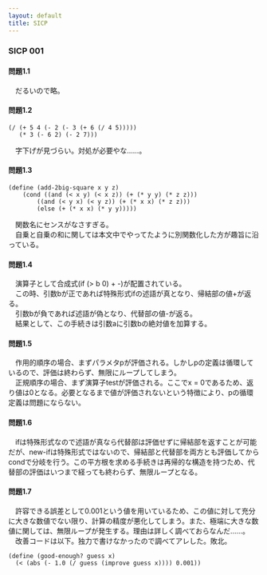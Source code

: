 ```yaml
---
layout: default
title: SICP
---
```

### SICP 001
#### 問題1.1  
　だるいので略。

#### 問題1.2  
```
(/ (+ 5 4 (- 2 (- 3 (+ 6 (/ 4 5)))))
   (* 3 (- 6 2) (- 2 7)))
```
　字下げが見づらい。対処が必要やな……。  

#### 問題1.3  
```
(define (add-2big-square x y z)
    (cond ((and (< x y) (< x z)) (+ (* y y) (* z z)))
        ((and (< y x) (< y z)) (+ (* x x) (* z z)))
        (else (+ (* x x) (* y y)))))
```
　関数名にセンスがなさすぎる。  
　自乗と自乗の和に関しては本文中でやってたように別関数化した方が趣旨に沿っている。  

#### 問題1.4  
　演算子として合成式(if (> b 0) + -)が配置されている。  
　この時、引数bが正であれば特殊形式ifの述語が真となり、帰結部の値+が返る。  
　引数bが負であれば述語が偽となり、代替部の値-が返る。  
　結果として、この手続きは引数aに引数bの絶対値を加算する。  

#### 問題1.5  
　作用的順序の場合、まずパラメタpが評価される。しかしpの定義は循環しているので、評価は終わらず、無限にループしてしまう。  
　正規順序の場合、まず演算子testが評価される。ここでx = 0であるため、返り値は0となる。必要となるまで値が評価されないという特徴により、pの循環定義は問題にならない。  

#### 問題1.6  
　ifは特殊形式なので述語が真なら代替部は評価せずに帰結部を返すことが可能だが、new-ifは特殊形式ではないので、帰結部と代替部を両方とも評価してからcondで分岐を行う。この平方根を求める手続きは再帰的な構造を持つため、代替部の評価はいつまで経っても終わらず、無限ループとなる。  

#### 問題1.7  
　許容できる誤差として0.001という値を用いているため、この値に対して充分に大きな数値でない限り、計算の精度が悪化してしまう。また、極端に大きな数値に関しては、無限ループが発生する。理由は詳しく調べておらなんだ……。  
　改善コードは以下。独力で書けなかったので調べてアレした。敗北。  
```
(define (good-enough? guess x)
  (< (abs (- 1.0 (/ guess (improve guess x)))) 0.001))
```
